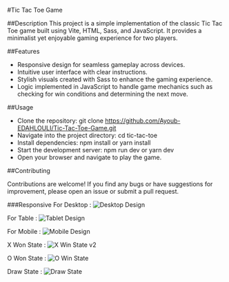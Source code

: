 #Tic Tac Toe Game

##Description
This project is a simple implementation of the classic Tic Tac Toe game built using Vite, HTML, Sass, and JavaScript. It provides a minimalist yet enjoyable gaming experience for two players.

##Features
 * Responsive design for seamless gameplay across devices.
 * Intuitive user interface with clear instructions.
 * Stylish visuals created with Sass to enhance the gaming experience.
 * Logic implemented in JavaScript to handle game mechanics such as checking for win conditions and determining the next move.

##Usage
  * Clone the repository: git clone https://github.com/Ayoub-EDAHLOULI/Tic-Tac-Toe-Game.git
  * Navigate into the project directory: cd tic-tac-toe
  * Install dependencies: npm install or yarn install
  * Start the development server: npm run dev or yarn dev
  * Open your browser and navigate to play the game.

##Contributing

Contributions are welcome! If you find any bugs or have suggestions for improvement, please open an issue or submit a pull request.

###Responsive
For Desktop :
![Desktop Design](https://github.com/Ayoub-EDAHLOULI/Tic-Tac-Toe-Game/assets/79193310/0e6b03cd-2cff-4fb7-964a-0c127f998c62)

For Table :
![Tablet Design](https://github.com/Ayoub-EDAHLOULI/Tic-Tac-Toe-Game/assets/79193310/2d513d89-56d3-40cb-b6ff-0207e09441bb)

For Mobile :
![Mobile Design](https://github.com/Ayoub-EDAHLOULI/Tic-Tac-Toe-Game/assets/79193310/548080e7-e933-4fa0-a359-d9ad2532ef7b)

X Won State : 
![X Win State v2](https://github.com/Ayoub-EDAHLOULI/Tic-Tac-Toe-Game/assets/79193310/aad4a90d-560d-4e6a-a57f-1269c3735b3d)

O Won State : 
![O Win State](https://github.com/Ayoub-EDAHLOULI/Tic-Tac-Toe-Game/assets/79193310/8ac6809f-2fb5-4dd5-87c2-9ae5a316fcdf)

Draw State : 
![Draw State](https://github.com/Ayoub-EDAHLOULI/Tic-Tac-Toe-Game/assets/79193310/bf6ed889-4b54-4a7d-954f-b6330bb181bd)
